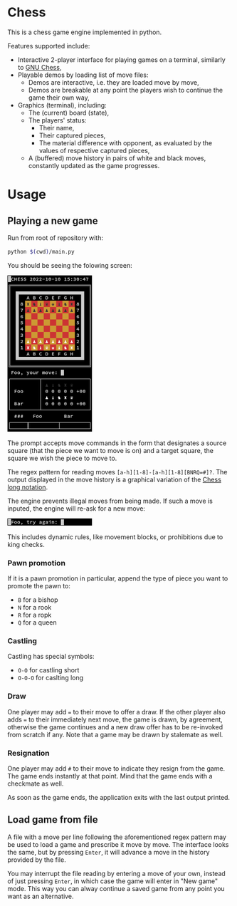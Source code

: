 # Chess

This is a chess game engine implemented in python.

Features supported include:
-   Interactive 2-player interface for playing games on a terminal, similarly to [GNU Chess](https://www.gnu.org/software/chess/),
-   Playable demos by loading list of move files:
    -   Demos are interactive, i.e. they are loaded move by move,
    -   Demos are breakable at any point the players wish to continue the game their own way,
-   Graphics (terminal), including:
    -   The (current) board (state),
    -   The players' status:
        -   Their name,
        -   Their captured pieces,
        -   The material difference with opponent, as evaluated by the values of respective captured pieces,
    -   A (buffered) move history in pairs of white and black moves, constantly updated as the game progresses.

# Usage

## Playing a new game

Run from root of repository with:

```sh
python $(cwd)/main.py
```

You should be seeing the folowing screen:

![](README/new_game.png)

The prompt accepts move commands in the form that designates a source square (that the piece we want to move is on) and a target square, the square we wish the piece to move to.

The regex pattern for reading moves `[a-h][1-8]-[a-h][1-8][BNRQ=#]?`. The output displayed in the move history is a graphical variation of the [Chess long notation](https://en.wikipedia.org/wiki/Algebraic_notation_(chess)#Long_algebraic_notation).

The engine prevents illegal moves from being made. If such a move is inputed, the engine will re-ask for a new move:

![](README/try_again.png)

This includes dynamic rules, like movement blocks, or prohibitions due to king checks.

### Pawn promotion

If it is a pawn promotion in particular, append the type of piece you want to promote the pawn to:
-   `B` for a bishop
-   `N` for a rook
-   `R` for a ropk
-   `Q` for a queen

### Castling

Castling has special symbols:
-   `O-O` for castling short
-   `O-O-O` for caslting long

### Draw

One player may add `=` to their move to offer a draw. If the other player also adds `=` to their immediately next move, the game is drawn, by agreement, otherwise the game continues and a new draw offer has to be re-invoked from scratch if any. Note that a game may be drawn by stalemate as well.

### Resignation

One player may add `#` to their move to indicate they resign from the game. The game ends instantly at that point. Mind that the game ends with a checkmate as well.

As soon as the game ends, the application exits with the last output printed.

## Load game from file

A file with a move per line following the aforementioned regex pattern may be used to load a game and prescribe it move by move. The interface looks the same, but by pressing `Enter`, it will advance a move in the history provided by the file.

You may interrupt the file reading by entering a move of your own, instead of just pressing `Enter`, in which case the game will enter in "New game" mode. This way you can alway continue a saved game from any point you want as an alternative.
